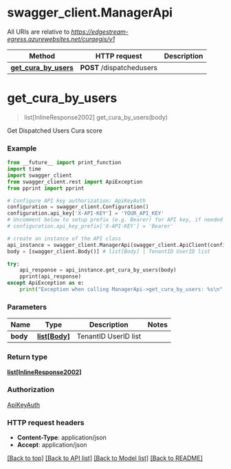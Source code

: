 # swagger_client.ManagerApi

All URIs are relative to *https://edgestream-egress.azurewebsites.net/curaegis/v1*

Method | HTTP request | Description
------------- | ------------- | -------------
[**get_cura_by_users**](ManagerApi.md#get_cura_by_users) | **POST** /dispatchedusers | 


# **get_cura_by_users**
> list[InlineResponse2002] get_cura_by_users(body)



Get Dispatched Users Cura score

### Example
```python
from __future__ import print_function
import time
import swagger_client
from swagger_client.rest import ApiException
from pprint import pprint

# Configure API key authorization: ApiKeyAuth
configuration = swagger_client.Configuration()
configuration.api_key['X-API-KEY'] = 'YOUR_API_KEY'
# Uncomment below to setup prefix (e.g. Bearer) for API key, if needed
# configuration.api_key_prefix['X-API-KEY'] = 'Bearer'

# create an instance of the API class
api_instance = swagger_client.ManagerApi(swagger_client.ApiClient(configuration))
body = [swagger_client.Body()] # list[Body] | TenantID UserID list

try:
    api_response = api_instance.get_cura_by_users(body)
    pprint(api_response)
except ApiException as e:
    print("Exception when calling ManagerApi->get_cura_by_users: %s\n" % e)
```

### Parameters

Name | Type | Description  | Notes
------------- | ------------- | ------------- | -------------
 **body** | [**list[Body]**](Body.md)| TenantID UserID list | 

### Return type

[**list[InlineResponse2002]**](InlineResponse2002.md)

### Authorization

[ApiKeyAuth](../README.md#ApiKeyAuth)

### HTTP request headers

 - **Content-Type**: application/json
 - **Accept**: application/json

[[Back to top]](#) [[Back to API list]](../README.md#documentation-for-api-endpoints) [[Back to Model list]](../README.md#documentation-for-models) [[Back to README]](../README.md)

